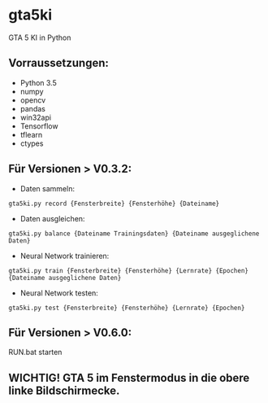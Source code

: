 # gta5ki

GTA 5 KI in Python

## Vorraussetzungen:

* Python 3.5
* numpy
* opencv
* pandas
* win32api
* Tensorflow
* tflearn
* ctypes

## Für Versionen > V0.3.2:
* Daten sammeln:
```
gta5ki.py record {Fensterbreite} {Fensterhöhe} {Dateiname}
```
* Daten ausgleichen:
```
gta5ki.py balance {Dateiname Trainingsdaten} {Dateiname ausgeglichene Daten}
```
* Neural Network trainieren:
```
gta5ki.py train {Fensterbreite} {Fensterhöhe} {Lernrate} {Epochen} {Dateiname ausgeglichene Daten}
```
* Neural Network testen:
```
gta5ki.py test {Fensterbreite} {Fensterhöhe} {Lernrate} {Epochen}
```

## Für Versionen > V0.6.0:
RUN.bat starten

## WICHTIG! GTA 5 im Fenstermodus in die obere linke Bildschirmecke.
